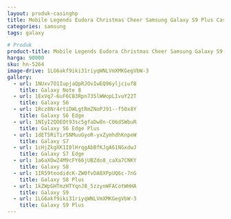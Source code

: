 ```yaml
---
layout: produk-casinghp
title: Mobile Legends Eudora Christmas Cheer Samsung Galaxy S9 Plus Case
categories: samsung
tags: galaxy

# Produk
product-title: Mobile Legends Eudora Christmas Cheer Samsung Galaxy S9 Plus Case
harga: 90000
sku: hn-5264
image-drive: 1LG6akf9iki31riyqWNLVmXMKGegVbW-3
gallery:
  - url: 1NUxv7O1IupjaQpRJOvIwEQ96yljciufB
    title: Galaxy Note 8
  - url: 1ExVq7-6uF6CB3Rpn735lWWopLIvuY22T
    title: Galaxy S6
  - url: 1Rcz8Nr4rtiDWLgtRmZNoPJ91--f50x8Y
    title: Galaxy S6 Edge
  - url: 1NIyI2QOEOt93sc5gfaDw8n-C06dSWbuR
    title: Galaxy S6 Edge Plus
  - url: 1dET5RiTirSNMuuGyoR-yxZymhdhKnpeW
    title: Galaxy S7
  - url: 1cHjZkgXK1I0lHrqgAbBfKJgA61NGxdwJ
    title: Galaxy S7 Edge
  - url: 1a6aXOwZ4M9cFY66jUBZdo8_caXa7CNKY
    title: Galaxy S8
  - url: 1IR59teodidcK-ZW0fvDA8XPpUQ6c-7nG
    title: Galaxy S8 Plus
  - url: 1kZWpGHTmzHTYqnJ8_5zzynWFACotWHHA
    title: Galaxy S9
  - url: 1LG6akf9iki31riyqWNLVmXMKGegVbW-3
    title: Galaxy S9 Plus
---
```


